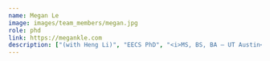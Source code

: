 ```yaml
---
name: Megan Le
image: images/team_members/megan.jpg
role: phd
link: https://megankle.com
description: ["(with Heng Li)", "EECS PhD", "<i>MS, BS, BA — UT Austin</i>", "<hr style='padding: 1px;margin: 2px;'/>", "Interests: computational genomics"]
---
```

